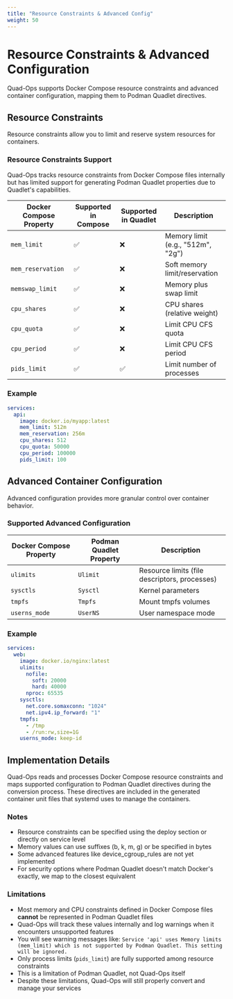 ```yaml
---
title: "Resource Constraints & Advanced Config"
weight: 50
---
```


# Resource Constraints & Advanced Configuration

Quad-Ops supports Docker Compose resource constraints and advanced container configuration, mapping them to Podman Quadlet directives.

## Resource Constraints

Resource constraints allow you to limit and reserve system resources for containers.

### Resource Constraints Support

Quad-Ops tracks resource constraints from Docker Compose files internally but has limited support for generating Podman Quadlet properties due to Quadlet's capabilities.

| Docker Compose Property | Supported in Compose | Supported in Quadlet | Description |
|--------------------------|---------------------|---------------------|-------------|
| `mem_limit` | ✅ | ❌ | Memory limit (e.g., "512m", "2g") |
| `mem_reservation` | ✅ | ❌ | Soft memory limit/reservation |
| `memswap_limit` | ✅ | ❌ | Memory plus swap limit |
| `cpu_shares` | ✅ | ❌ | CPU shares (relative weight) |
| `cpu_quota` | ✅ | ❌ | Limit CPU CFS quota |
| `cpu_period` | ✅ | ❌ | Limit CPU CFS period |
| `pids_limit` | ✅ | ✅ | Limit number of processes |

### Example

```yaml
services:
  api:
    image: docker.io/myapp:latest
    mem_limit: 512m
    mem_reservation: 256m
    cpu_shares: 512
    cpu_quota: 50000
    cpu_period: 100000
    pids_limit: 100
```

## Advanced Container Configuration

Advanced configuration provides more granular control over container behavior.

### Supported Advanced Configuration

| Docker Compose Property | Podman Quadlet Property | Description |
|--------------------------|--------------------------|-------------|
| `ulimits` | `Ulimit` | Resource limits (file descriptors, processes) |
| `sysctls` | `Sysctl` | Kernel parameters |
| `tmpfs` | `Tmpfs` | Mount tmpfs volumes |
| `userns_mode` | `UserNS` | User namespace mode |

### Example

```yaml
services:
  web:
    image: docker.io/nginx:latest
    ulimits:
      nofile:
        soft: 20000
        hard: 40000
      nproc: 65535
    sysctls:
      net.core.somaxconn: "1024"
      net.ipv4.ip_forward: "1"
    tmpfs:
      - /tmp
      - /run:rw,size=1G
    userns_mode: keep-id
```

## Implementation Details

Quad-Ops reads and processes Docker Compose resource constraints and maps supported configuration to Podman Quadlet directives during the conversion process. These directives are included in the generated container unit files that systemd uses to manage the containers.

### Notes

- Resource constraints can be specified using the deploy section or directly on service level
- Memory values can use suffixes (b, k, m, g) or be specified in bytes
- Some advanced features like device_cgroup_rules are not yet implemented
- For security options where Podman Quadlet doesn't match Docker's exactly, we map to the closest equivalent

### Limitations

- Most memory and CPU constraints defined in Docker Compose files **cannot** be represented in Podman Quadlet files
- Quad-Ops will track these values internally and log warnings when it encounters unsupported features
- You will see warning messages like: `Service 'api' uses Memory limits (mem_limit) which is not supported by Podman Quadlet. This setting will be ignored.`
- Only process limits (`pids_limit`) are fully supported among resource constraints
- This is a limitation of Podman Quadlet, not Quad-Ops itself
- Despite these limitations, Quad-Ops will still properly convert and manage your services
